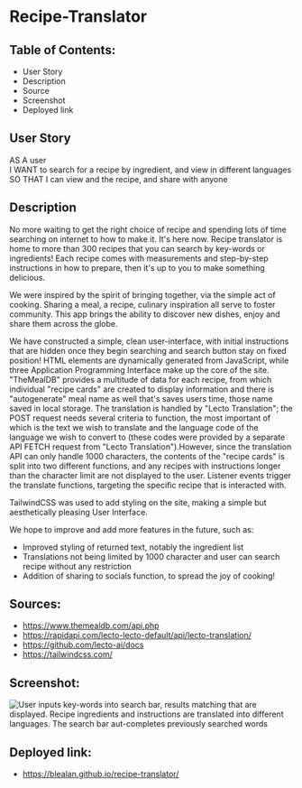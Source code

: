 # Recipe-Translator

## Table of Contents:

- User Story
- Description
- Source
- Screenshot
- Deployed link

## User Story

AS A user  
I WANT to search for a recipe by ingredient, and view in different languages  
SO THAT I can view and the recipe, and share with anyone  

## Description

No more waiting to get the right choice of recipe and spending lots of time searching on internet to how to make it.
It's here now. Recipe translator is home to more than 300 recipes that you can search by key-words or ingredients! 
Each recipe comes with measurements and step-by-step instructions in how to prepare, then it's up to you to make something delicious.

We were inspired by the spirit of bringing together, via the simple act of cooking. Sharing a meal, a recipe, culinary inspiration all serve to foster community. This app brings the ability to discover new dishes, enjoy and share them across the globe.

We have constructed a simple, clean user-interface, with initial instructions that are hidden once they begin searching and search button stay on  fixed position! HTML elements are dynamically generated from JavaScript, while three Application Programming Interface make up the core of the site. "TheMealDB" provides a multitude of data for each recipe, from which individual "recipe cards" are created to display information and there is  "autogenerate" meal name as well that's saves users time, those name saved in local storage. The translation is handled by "Lecto Translation"; the POST request needs several criteria to function, the most important of which is the text we wish to translate and the language code of the language we wish to convert to (these codes were provided by a separate API FETCH request from "Lecto Translation").However, since the translation API can only handle 1000 characters, the contents of the "recipe cards" is split into two different functions, and any recipes with instructions longer than the character limit are not displayed to the user. Listener events trigger the translate functions, targeting the specific recipe that is interacted with.

TailwindCSS was used to add styling on the site, making a simple but aesthetically pleasing User Interface. 

We hope to improve and add more features in the future, such as:
- Improved styling of returned text, notably the ingredient list
- Translations not being limited by 1000 character and user can search recipe without any restriction
- Addition of sharing to socials function, to spread the joy of cooking!

## Sources:

- https://www.themealdb.com/api.php
- https://rapidapi.com/lecto-lecto-default/api/lecto-translation/
- https://github.com/lecto-ai/docs
- https://tailwindcss.com/

## Screenshot:

![User inputs key-words into search bar, results matching that are displayed. Recipe ingredients and instructions are translated into different languages. The search bar aut-completes previously searched words](./assets/images/Screen-recording-demo.gif)

## Deployed link:

- https://blealan.github.io/recipe-translator/